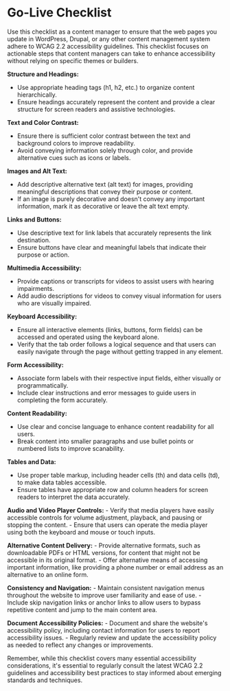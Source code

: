 # Go-Live Checklist

Use this checklist as a content manager to ensure that the web pages you update in WordPress, Drupal, or any other content management system adhere to WCAG 2.2 accessibility guidelines. This checklist focuses on actionable steps that content managers can take to enhance accessibility without relying on specific themes or builders.

**Structure and Headings:**
   - Use appropriate heading tags (h1, h2, etc.) to organize content hierarchically.
   - Ensure headings accurately represent the content and provide a clear structure for screen readers and assistive technologies.

**Text and Color Contrast:**
   - Ensure there is sufficient color contrast between the text and background colors to improve readability.
   - Avoid conveying information solely through color, and provide alternative cues such as icons or labels.

**Images and Alt Text:**
   - Add descriptive alternative text (alt text) for images, providing meaningful descriptions that convey their purpose or content.
   - If an image is purely decorative and doesn't convey any important information, mark it as decorative or leave the alt text empty.

**Links and Buttons:**
   - Use descriptive text for link labels that accurately represents the link destination.
   - Ensure buttons have clear and meaningful labels that indicate their purpose or action.

**Multimedia Accessibility:**
   - Provide captions or transcripts for videos to assist users with hearing impairments.
   - Add audio descriptions for videos to convey visual information for users who are visually impaired.

**Keyboard Accessibility:**
   - Ensure all interactive elements (links, buttons, form fields) can be accessed and operated using the keyboard alone.
   - Verify that the tab order follows a logical sequence and that users can easily navigate through the page without getting trapped in any element.

**Form Accessibility:**
   - Associate form labels with their respective input fields, either visually or programmatically.
   - Include clear instructions and error messages to guide users in completing the form accurately.

**Content Readability:**
   - Use clear and concise language to enhance content readability for all users.
   - Break content into smaller paragraphs and use bullet points or numbered lists to improve scanability.

**Tables and Data:**
   - Use proper table markup, including header cells (th) and data cells (td), to make data tables accessible.
   - Ensure tables have appropriate row and column headers for screen readers to interpret the data accurately.

**Audio and Video Player Controls:**
    - Verify that media players have easily accessible controls for volume adjustment, playback, and pausing or stopping the content.
    - Ensure that users can operate the media player using both the keyboard and mouse or touch inputs.

**Alternative Content Delivery:**
    - Provide alternative formats, such as downloadable PDFs or HTML versions, for content that might not be accessible in its original format.
    - Offer alternative means of accessing important information, like providing a phone number or email address as an alternative to an online form.

**Consistency and Navigation:**
    - Maintain consistent navigation menus throughout the website to improve user familiarity and ease of use.
    - Include skip navigation links or anchor links to allow users to bypass repetitive content and jump to the main content area.

**Document Accessibility Policies:**
    - Document and share the website's accessibility policy, including contact information for users to report accessibility issues.
    - Regularly review and update the accessibility policy as needed to reflect any changes or improvements.

Remember, while this checklist covers many essential accessibility considerations, it's essential to regularly consult the latest WCAG 2.2 guidelines and accessibility best practices to stay informed about emerging standards and techniques.
